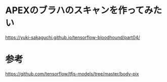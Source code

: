 # APEXのブラハのスキャンを作ってみたい
https://yuki-sakaguchi.github.io/tensorflow-bloodhound/part04/

# 参考
https://github.com/tensorflow/tfjs-models/tree/master/body-pix